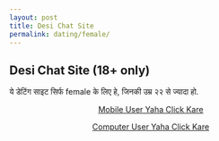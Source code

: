 ```yaml
---
layout: post
title: Desi Chat Site  
permalink: dating/female/
---
```

<div class="jumbotron">
  <h2>Desi Chat Site (18+ only)</h2>
 <p> ये डेटिंग साइट सिर्फ female के लिए हे, जिनकी उम्र २२  से ज्यादा हो. </p>
  <center><p><a class="btn btn-primary btn-lg" href="http://mmtrkbb.com/mt/y224x2c484s233t224q2u234/" role="button"> Mobile User Yaha Click Kare </a></p>
  <p><a class="btn btn-primary btn-lg" href="http://mmtrkbb.com/mt/y224x2c484t233t224q2u234/" role="button"> Computer User Yaha Click Kare </a></p>
 </center>
</div>
